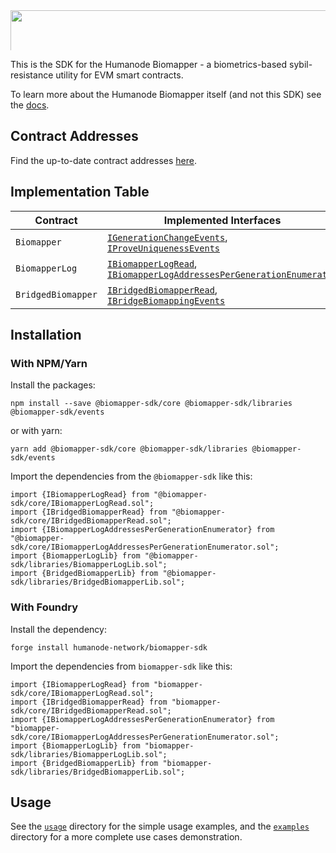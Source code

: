 <img style="color: transparent; display: block; max-height: 64px; object-fit: cover; object-position: 50% 45%; width: 8000px;  aspect-ratio: auto 8000 / 4500;" alt="Biomapper SDK" src="https://github.com/humanode-network/biomapper-sdk/assets/265507/2afffc2e-85c2-4410-9866-b3956c7e0baf" />

This is the SDK for the Humanode Biomapper - a biometrics-based sybil-resistance
utility for EVM smart contracts.

To learn more about the Humanode Biomapper itself (and not this SDK) see the [docs].

[docs]: https://link.humanode.io/docs/biomapper

## Contract Addresses

Find the up-to-date contract addresses [here][contract-addresses].

[contract-addresses]: https://link.humanode.io/docs/biomapper/contract-addresses

## Implementation Table

| Contract           | Implemented Interfaces                                                   |
| ------------------ | ------------------------------------------------------------------------ |
| `Biomapper`        | [`IGenerationChangeEvents`], [`IProveUniquenessEvents`]                  |
| `BiomapperLog`     | [`IBiomapperLogRead`], [`IBiomapperLogAddressesPerGenerationEnumerator`] |
| `BridgedBiomapper` | [`IBridgedBiomapperRead`], [`IBridgeBiomappingEvents`]                   |

[`IBiomapperLogRead`]: core/IBiomapperLogRead.sol/interface.IBiomapperLogRead.html
[`IBridgedBiomapperRead`]: core/IBridgedBiomapperRead.sol/interface.IBridgedBiomapperRead.html
[`IBiomapperLogAddressesPerGenerationEnumerator`]: core/IBiomapperLogAddressesPerGenerationEnumerator.sol/interface.IBiomapperLogAddressesPerGenerationEnumerator.html
[`IGenerationChangeEvents`]: events/IGenerationChangeEvents.sol/interface.IGenerationChangeEvents.html
[`IProveUniquenessEvents`]: events/IProveUniquenessEvents.sol/interface.IProveUniquenessEvents.html
[`IBridgeBiomappingEvents`]: events/IBridgeBiomappingEvents.sol/interface.IBridgeBiomappingEvents.html

## Installation

### With NPM/Yarn

Install the packages:

```shell
npm install --save @biomapper-sdk/core @biomapper-sdk/libraries @biomapper-sdk/events
```

or with yarn:

```shell
yarn add @biomapper-sdk/core @biomapper-sdk/libraries @biomapper-sdk/events
```

Import the dependencies from the `@biomapper-sdk` like this:

```solidity
import {IBiomapperLogRead} from "@biomapper-sdk/core/IBiomapperLogRead.sol";
import {IBridgedBiomapperRead} from "@biomapper-sdk/core/IBridgedBiomapperRead.sol";
import {IBiomapperLogAddressesPerGenerationEnumerator} from "@biomapper-sdk/core/IBiomapperLogAddressesPerGenerationEnumerator.sol";
import {BiomapperLogLib} from "@biomapper-sdk/libraries/BiomapperLogLib.sol";
import {BridgedBiomapperLib} from "@biomapper-sdk/libraries/BridgedBiomapperLib.sol";
```

### With Foundry

Install the dependency:

```shell
forge install humanode-network/biomapper-sdk
```

Import the dependencies from `biomapper-sdk` like this:

```solidity
import {IBiomapperLogRead} from "biomapper-sdk/core/IBiomapperLogRead.sol";
import {IBridgedBiomapperRead} from "biomapper-sdk/core/IBridgedBiomapperRead.sol";
import {IBiomapperLogAddressesPerGenerationEnumerator} from "biomapper-sdk/core/IBiomapperLogAddressesPerGenerationEnumerator.sol";
import {BiomapperLogLib} from "biomapper-sdk/libraries/BiomapperLogLib.sol";
import {BridgedBiomapperLib} from "biomapper-sdk/libraries/BridgedBiomapperLib.sol";
```

## Usage

See the [`usage`][usage] directory for the simple usage examples, and
the [`examples`][examples] directory for a more complete use cases
demonstration.

[usage]: https://github.com/humanode-network/biomapper-sdk/tree/master/usage
[examples]: https://github.com/humanode-network/biomapper-sdk/tree/master/examples
